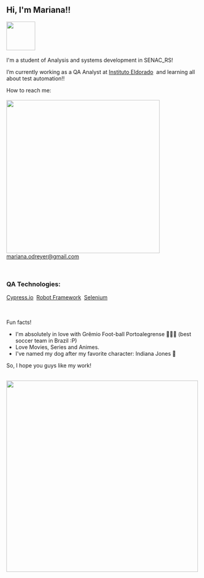 <h2>Hi, I'm Mariana!!</h2> <img src="https://github.com/Anmol-Baranwal/Cool-GIFs-For-GitHub/assets/74038190/7bb1e704-6026-48f9-8435-2f4d40101348" width="75">&nbsp;

I'm a student of Analysis and systems development in SENAC_RS!

I’m currently working as a QA Analyst at <a href="https://www.eldorado.org.br/">Instituto Eldorado</a>&nbsp; and learning all about test automation!! 

How to reach me:
<br><br>
<img src="https://user-images.githubusercontent.com/74038190/212284158-e840e285-664b-44d7-b79b-e264b5e54825.gif" width="400"> 
<br>
mariana.odreyer@gmail.com 
<br>
<div style="display: inline_block"><br>
  <h3>QA Technologies:</h3>
  <a href="https://www.cypress.io/">Cypress.io</a>&nbsp;
  <a href="https://robotframework.org/">Robot Framework</a>&nbsp;
  <a href="https://www.selenium.dev/">Selenium</a>&nbsp;
  <br>
</div>
<br><br>

Fun facts! 
 - I'm absolutely in love with Grêmio Foot-ball Portoalegrense 💙🖤🤍 (best soccer team in Brazil :P)
 - Love Movies, Series and Animes.
 - I've named my dog after my favorite character: Indiana Jones 🐶

So, I hope you guys like my work! 
<br><br> 

<img src="https://user-images.githubusercontent.com/74038190/212747903-e9bdf048-2dc8-41f9-b973-0e72ff07bfba.gif" width="500">
<br><br>
